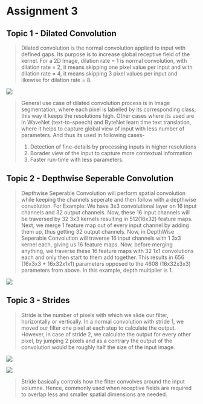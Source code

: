 # Assignment 3

## Topic 1 - Dilated Convolution
> Dilated convolution is the normal convolution applied to input with defined gaps. Its purpose is to increase global receptive field of the kernel. For a 2D Image, dilation rate = 1 is normal convolution, with dilation rate = 2, it means skipping one pixel value per input and with dilation rate = 4, it means skipping 3 pixel values per input and likewise for dilation rate = 8.

![](https://cdn-images-1.medium.com/max/1200/1*SVkgHoFoiMZkjy54zM_SUw.gif)

> General use case of dilated convolution process is in Image segmentation, where each pixel is labelled by its corresponding class, this way it keeps the resolutions high. Other cases where its used are in WaveNet (text-to-speech) and ByteNet learn time text translation, where it helps to capture global view of input with less number of parameters. And thus its used in following cases-
> 1. Detection of fine-details by processing inputs in higher resolutions
> 2. Borader view of the input to capture more contextual information
> 3. Faster run-time with less parameters.


## Topic 2 - Depthwise Seperable Convolution
> Depthwise Seperable Convolution will perform spatial convolution while keeping the channels seperate and then follow with a depthwise convolution.
> For Example: We have 3x3 convolutional layer on 16 input channels and 32 output channels. Now, these 16 input channels will be traversed by 32 3x3 kernels resulting in 512(16x32) feature maps. Next, we merge 1 feature map out of every input channel by adding them up, thus getting 32 output channels.
> Now, in DepthWise Seperable Convolution will traverse 16 input channels with 1 3x3 kernel each, giving us 16 feature maps. Now, before merging anything, we traverse these 16 feature maps with 32 1x1 convolutions each and only then start to them add together. This results in 656 (16x3x3 + 16x32x1x1) parameters opposed to the 4608 (16x32x3x3) parameters from above. In this example, depth multiplier is 1.

![](http://tvmlang.org/images/depthconv_tutorial/conv_and_depthconv.png)


## Topic 3 - Strides
> Stride is the number of pixels with which we slide our filter, horizontally or vertically. In a normal convolution with stride 1, we moved our filter one pixel at each step to calculate the output. However, in case of stride 2, we calculate the output for every other pixel, by jumping 2 pixels and as a contrary the output of the convolution would be roughly half the size of the input image.

![](http://machinelearninguru.com/_images/topics/computer_vision/basics/convolutional_layer_1/stride1.gif)

![](http://machinelearninguru.com/_images/topics/computer_vision/basics/convolutional_layer_1/stride2.gif)

> Stride basically controls how the filter convolves around the input volumne. Hence, commonly used when receptive fields are required to overlap less and smaller spatial dimensions are needed.





